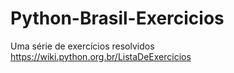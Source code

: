 # Python-Brasil-Exercicios
 Uma série de exercícios resolvidos 
 https://wiki.python.org.br/ListaDeExercicios
